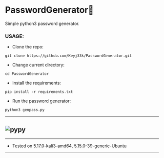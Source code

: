 # PasswordGenerator:snake:
Simple python3 password generator.

### USAGE:
- Clone the repo:
```
git clone https://github.com/Keyj33k/PasswordGenerator.git
```
- Change current directory:
```
cd PasswordGenerator
```
- Install the requirements:
```
pip install -r requirements.txt
```
- Run the password generator:
```
python3 genpass.py
```
---
![pypy](https://raw.githubusercontent.com/Keyj33k/profiles/main/profile/pypy.jpeg)
---
---
  
- Tested on 5.17.0-kali3-amd64, 5.15.0-39-generic-Ubuntu
  
---
